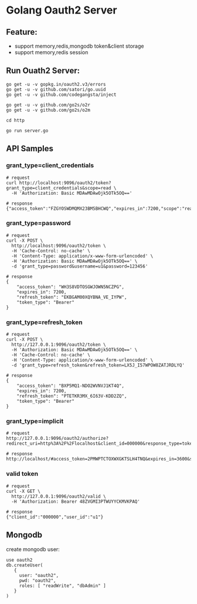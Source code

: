# Golang Oauth2 Server

## Feature:
- support memory,redis,mongodb token&client storage
- support memory,redis session

## Run Ouath2 Server:

```
go get -u -v gopkg.in/oauth2.v3/errors
go get -u -v github.com/satori/go.uuid
go get -u -v github.com/codegangsta/inject

go get -u -v github.com/go2s/o2r
go get -u -v github.com/go2s/o2m

cd http

go run server.go
```

## API Samples

### grant_type=client_credentials

```
# request
curl http://localhost:9096/oauth2/token?grant_type=client_credentials&scope=read \
  -H 'Authorization: Basic MDAwMDAwOjk5OTk5OQ=='

# response
{"access_token":"FZGYOSWDMQMX23BM5BHCWQ","expires_in":7200,"scope":"read","token_type":"Bearer"}
```

### grant_type=password

```
# request
curl -X POST \
  http://localhost:9096/oauth2/token \
  -H 'Cache-Control: no-cache' \
  -H 'Content-Type: application/x-www-form-urlencoded' \
  -H 'Authorization: Basic MDAwMDAwOjk5OTk5OQ==' \
  -d 'grant_type=password&username=u1&password=123456'

# response
{
    "access_token": "WH3S8VDTOSGWJOWN5NCZPG",
    "expires_in": 7200,
    "refresh_token": "EKBGAM00XQYBNA_VE_IYPW",
    "token_type": "Bearer"
}
```

### grant_type=refresh_token

```
# request
curl -X POST \
  http://127.0.0.1:9096/oauth2/token \
  -H 'Authorization: Basic MDAwMDAwOjk5OTk5OQ==' \
  -H 'Cache-Control: no-cache' \
  -H 'Content-Type: application/x-www-form-urlencoded' \
  -d 'grant_type=refresh_token&refresh_token=LX5J_I57WPOW8ZATJRDLYQ'

# response
{
    "access_token": "BXP5MQ1-NDO2WVNVJ1KT4Q",
    "expires_in": 7200,
    "refresh_token": "PTETKR3MX_6I63V-KDD2ZQ",
    "token_type": "Bearer"
}
```

### grant_type=implicit

```
# request
http://127.0.0.1:9096/oauth2/authorize?redirect_uri=http%3A%2F%2Flocalhost&client_id=000000&response_type=token&state=xyz&scope=read

# response
http://localhost/#access_token=2PMWPTCTOXWXGKTSLH4TNQ&expires_in=3600&scope=read&state=xyz&token_type=Bearer
```

### valid token

```
# request
curl -X GET \
  http://127.0.0.1:9096/oauth2/valid \
  -H 'Authorization: Bearer 48ZVGMI3PTWUYYCKMVKPAQ'

# response
{"client_id":"000000","user_id":"u1"}
```


## Mongodb

create mongodb user:

```
use oauth2
db.createUser(
   {
     user: "oauth2",
     pwd: "oauth2",
     roles: [ "readWrite", "dbAdmin" ]
   }
)
```
